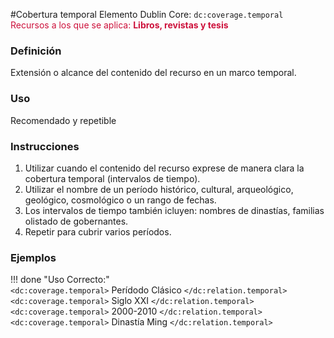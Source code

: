#Cobertura temporal
Elemento Dublin Core: `dc:coverage.temporal`  
<span style="color:#CD113B">Recursos a los que se aplica: __Libros, revistas y tesis__ </span>

### __Definición__
Extensión o alcance del contenido del recurso en un marco temporal.  

### __Uso__
Recomendado y repetible  

### __Instrucciones__  
1. Utilizar cuando el contenido del recurso exprese de manera clara la cobertura temporal (intervalos de tiempo).  
2. Utilizar el nombre de un período histórico, cultural, arqueológico, geológico, cosmológico o un rango de fechas.
3. Los intervalos de tiempo también icluyen: nombres de dinastías, familias olistado de gobernantes.
4. Repetir para cubrir varios períodos.

### __Ejemplos__

!!! done "Uso Correcto:"  
    `<dc:coverage.temporal>` Perídodo Clásico `</dc:relation.temporal>`  
    `<dc:coverage.temporal>` Siglo XXI `</dc:relation.temporal>`  
    `<dc:coverage.temporal>` 2000-2010 `</dc:relation.temporal>`  
    `<dc:coverage.temporal>` Dinastía Ming `</dc:relation.temporal>`  
